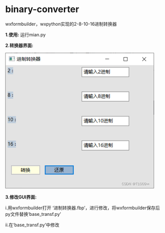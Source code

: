 # binary-converter
wxformbuilder，wxpython实现的2-8-10-16进制转换器

**1.使用:**  运行mian.py

**2.转换器界面:**

  ![image](picture/gui.png)
  
**3.修改GUI界面:** 

  i.用wxformbuilder打开 ‘进制转换器.fbp’，进行修改，将wxformbuilder保存后py文件替换‘base_transf.py’
  
  ii.在‘base_transf.py’中修改

